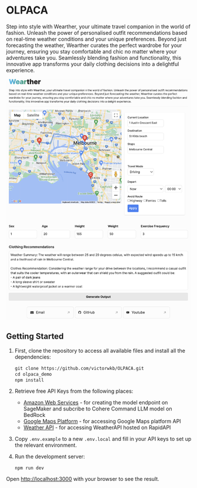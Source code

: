 # OLPACA

Step into style with Wearther, your ultimate travel companion in the world of fashion. Unleash the power of personalised outfit recommendations based on real-time weather conditions and your unique preferences. Beyond just forecasting the weather, Wearther curates the perfect wardrobe for your journey, ensuring you stay comfortable and chic no matter where your adventures take you. Seamlessly blending fashion and functionality, this innovative app transforms your daily clothing decisions into a delightful experience.

<p align="center">
    <img src="image/Website Screenshot.png" alt="Website Screenshot" width="600">
 </p>

## Getting Started

1. First, clone the repository to access all available files and install all the dependencies:
    ```
    git clone https://github.com/victorwkb/OLPACA.git
    cd olpaca_demo
    npm install 
    ```

2. Retrieve free API Keys from the following places:
    -  [Amazon Web Services](https://docs.aws.amazon.com/IAM/latest/UserGuide/security-creds.html) - for creating the model endpoint on SageMaker and subcribe to Cohere Command LLM model on BedRock
    - [Google Maps Platform](https://developers.google.com/maps/documentation/javascript/get-api-key) - for accessing Google Maps platform API
    - [Weather API](https://rapidapi.com/weatherapi/api/weatherapi-com?fbclid=IwAR0_sKXGpKDDypw-OpITXU_jeCFDlpy1r0EkWlBga5eJjOdcZU5K1IyETdM) - for accessing WeatherAPI hosted on RapidAPI

3. Copy `.env.example` to a new `.env.local` and fill in your API keys to set up the relevant environment.

4. Run the development server:

    ```bash
    npm run dev
    ```

Open [http://localhost:3000](http://localhost:3000) with your browser to see the result.

